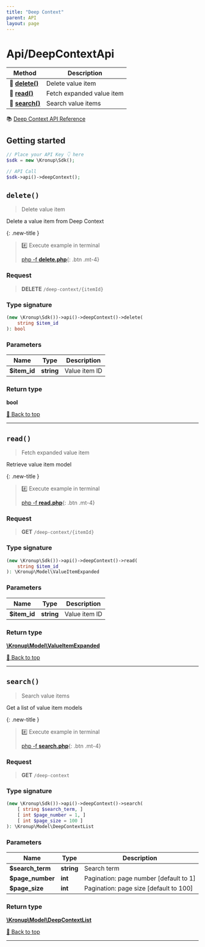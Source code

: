 ```yaml
---
title: "Deep Context"
parent: API
layout: page
---
```


# Api/DeepContextApi

Method | Description
------------- | -------------
🔹 [**delete()**](#delete) | Delete value item
🔹 [**read()**](#read) | Fetch expanded value item
🔹 [**search()**](#search) | Search value items


📚 [Deep Context API Reference](https://api.kronup.com/#tag/Deep-Context)

## Getting started

```php
// Place your API Key 👇 here
$sdk = new \Kronup\Sdk();

// API Call
$sdk->api()->deepContext();
```


## `delete()`



> Delete value item

Delete a value item from Deep Context

{: .new-title }
> #️⃣ Execute example in terminal 
> 
> [php -f **delete.php**](https://github.com/kronup/kronup-php/blob/main/examples/Api/DeepContextApi/delete.php){: .btn .mt-4}

### Request

> **DELETE** `/deep-context/{itemId}`

### Type signature

```php
(new \Kronup\Sdk())->api()->deepContext()->delete(
    string $item_id
): bool
```

### Parameters

Name | Type | Description
------------- | ------------- | -------------
 **$item_id** | **string**  | Value item ID 

### Return type

**bool**

[🔺 Back to top](#top)

---


## `read()`



> Fetch expanded value item

Retrieve value item model

{: .new-title }
> #️⃣ Execute example in terminal 
> 
> [php -f **read.php**](https://github.com/kronup/kronup-php/blob/main/examples/Api/DeepContextApi/read.php){: .btn .mt-4}

### Request

> **GET** `/deep-context/{itemId}`

### Type signature

```php
(new \Kronup\Sdk())->api()->deepContext()->read(
    string $item_id
): \Kronup\Model\ValueItemExpanded
```

### Parameters

Name | Type | Description
------------- | ------------- | -------------
 **$item_id** | **string**  | Value item ID 

### Return type

[**\Kronup\Model\ValueItemExpanded**](../../Model/ValueItemExpanded)

[🔺 Back to top](#top)

---


## `search()`



> Search value items

Get a list of value item models

{: .new-title }
> #️⃣ Execute example in terminal 
> 
> [php -f **search.php**](https://github.com/kronup/kronup-php/blob/main/examples/Api/DeepContextApi/search.php){: .btn .mt-4}

### Request

> **GET** `/deep-context`

### Type signature

```php
(new \Kronup\Sdk())->api()->deepContext()->search(
    [ string $search_term, ]
    [ int $page_number = 1, ]
    [ int $page_size = 100 ]
): \Kronup\Model\DeepContextList
```

### Parameters

Name | Type | Description
------------- | ------------- | -------------
 **$search_term** | **string**  | Search term 
 **$page_number** | **int**  | Pagination: page number  [default to 1]
 **$page_size** | **int**  | Pagination: page size  [default to 100]

### Return type

[**\Kronup\Model\DeepContextList**](../../Model/DeepContextList)

[🔺 Back to top](#top)

---
